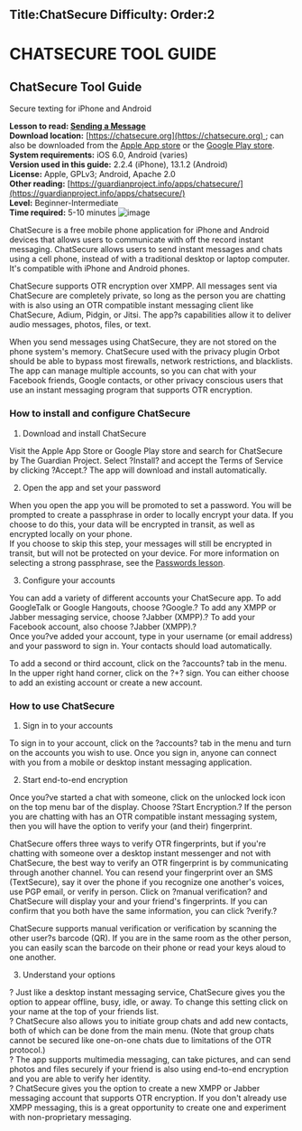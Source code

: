 Title:ChatSecure
Difficulty:
Order:2
---
# CHATSECURE TOOL GUIDE

## ChatSecure Tool Guide  
Secure texting for iPhone and Android

**Lesson to read: [Sending a Message](umbrella://lesson/sending-a-message)**  
**Download location:** [https://chatsecure.org](https://chatsecure.org) ; can also be downloaded from the [Apple App store](https://itunes.apple.com/us/app/chatsecure/id464200063) or the [Google Play store](https://play.google.com/store/apps/details?id=info.guardianproject.otr.app.im).  
**System requirements:** iOS 6.0, Android (varies)  
**Version used in this guide:** 2.2.4 (iPhone), 13.1.2 (Android)  
**License:** Apple, GPLv3; Android, Apache 2.0  
**Other reading:** [https://guardianproject.info/apps/chatsecure/](https://guardianproject.info/apps/chatsecure/)  
**Level:** Beginner-Intermediate  
**Time required:** 5-10 minutes
![image](tool_chatsecure.png)

ChatSecure is a free mobile phone application for iPhone and Android devices that allows users to communicate with off the record instant messaging. ChatSecure allows users to send instant messages and chats using a cell phone, instead of with a traditional desktop or laptop computer. It's compatible with iPhone and Android phones.

ChatSecure supports OTR  encryption  over XMPP. All messages sent via ChatSecure are completely private, so long as the person you are chatting with is also using an OTR compatible instant messaging client like ChatSecure, Adium, Pidgin, or Jitsi. The app?s capabilities allow it to deliver audio messages, photos, files, or text.

When you send messages using ChatSecure, they are not stored on the phone system's memory. ChatSecure used with the privacy plugin Orbot should be able to bypass most firewalls, network restrictions, and blacklists. The app can manage multiple accounts, so you can chat with your Facebook friends, Google contacts, or other privacy conscious users that use an instant messaging program that supports OTR encryption.

### How to install and configure ChatSecure

1. Download and install ChatSecure

Visit the Apple App Store or Google Play store and search for ChatSecure by The Guardian Project. Select ?Install? and accept the Terms of Service by clicking ?Accept.? The app will download and install automatically.

2. Open the app and set your password

When you open the app you will be promoted to set a password. You will be prompted to create a passphrase  in order to locally encrypt your data. If you choose to do this, your data will be encrypted in transit, as well as encrypted locally on your phone.  
If you choose to skip this step, your messages will still be encrypted in transit, but will not be protected on your device. For more information on selecting a strong passphrase, see the [Passwords lesson](umbrella://lesson/passwords).

3. Configure your accounts

You can add a variety of different accounts your ChatSecure app. To add GoogleTalk or Google Hangouts, choose ?Google.? To add any XMPP or Jabber messaging service, choose ?Jabber (XMPP).? To add your Facebook account, also choose ?Jabber (XMPP).?  
Once you?ve added your account, type in your username (or email address) and your password to sign in. Your contacts should load automatically.

To add a second or third account, click on the ?accounts? tab in the menu. In the upper right hand corner, click on the ?+? sign. You can either choose to add an existing account or create a new account.

### How to use ChatSecure

1. Sign in to your accounts

To sign in to your account, click on the ?accounts? tab in the menu and turn on the accounts you wish to use. Once you sign in, anyone can connect with you from a mobile or desktop instant messaging application.

2. Start end-to-end encryption

Once you?ve started a chat with someone, click on the unlocked lock icon on the top menu bar of the display. Choose ?Start Encryption.? If the person you are chatting with has an OTR compatible instant messaging system, then you will have the option to verify your (and their) fingerprint.

ChatSecure offers three ways to verify OTR fingerprints, but if you're chatting with someone over a desktop instant messenger and not with ChatSecure, the best way to verify an OTR fingerprint is by communicating through another channel. You can resend your fingerprint over an SMS (TextSecure), say it over the phone if you recognize one another's voices, use PGP email, or verify in person. Click on ?manual verification? and ChatSecure will display your and your friend's fingerprints. If you can confirm that you both have the same information, you can click ?verify.?

ChatSecure supports manual verification or verification by scanning the other user?s barcode (QR). If you are in the same room as the other person, you can easily scan the barcode on their phone or read your keys aloud to one another.

3. Understand your options

? Just like a desktop instant messaging service, ChatSecure gives you the option to appear offline, busy, idle, or away. To change this setting click on your name at the top of your friends list.  
? ChatSecure also allows you to initiate group chats and add new contacts, both of which can be done from the main menu. (Note that group chats cannot be secured like one-on-one chats due to limitations of the OTR protocol.)  
? The app supports multimedia messaging, can take pictures, and can send photos and files securely if your friend is also using end-to-end encryption and you are able to verify her identity.  
? ChatSecure gives you the option to create a new XMPP or Jabber messaging account that supports OTR encryption. If you don't already use XMPP messaging, this is a great opportunity to create one and experiment with non-proprietary messaging.